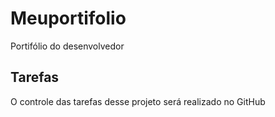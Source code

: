 # Meuportifolio
Portifólio do desenvolvedor

## Tarefas

O controle das tarefas desse projeto será realizado no GitHub
 
